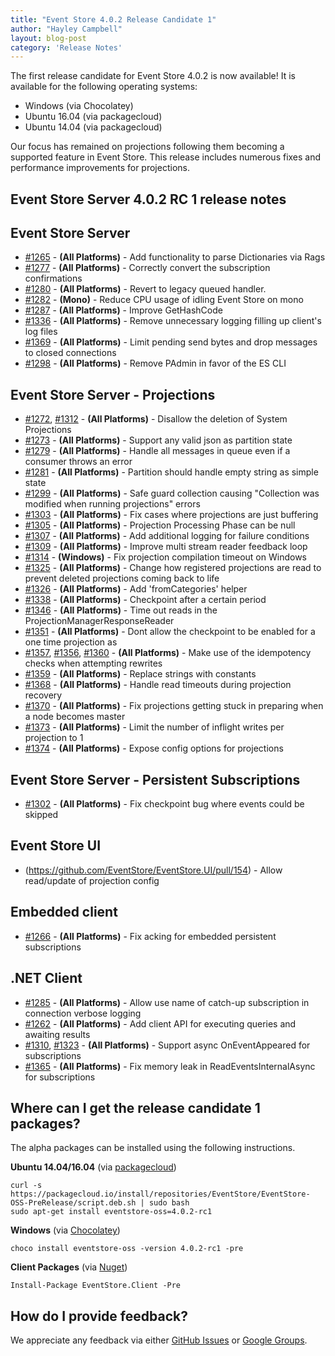 ```yaml
---
title: "Event Store 4.0.2 Release Candidate 1"
author: "Hayley Campbell"
layout: blog-post
category: 'Release Notes'
---
```


The first release candidate for Event Store 4.0.2 is now available! It is available for the following operating systems:

- Windows (via Chocolatey)
- Ubuntu 16.04 (via packagecloud)
- Ubuntu 14.04 (via packagecloud)

Our focus has remained on projections following them becoming a supported feature in Event Store. This release includes numerous fixes and performance improvements for projections.

## Event Store Server 4.0.2 RC 1 release notes
## Event Store Server

- [#1265](https://github.com/EventStore/EventStore/pull/1265) - **(All Platforms)** - Add functionality to parse Dictionaries via Rags
- [#1277](https://github.com/EventStore/EventStore/pull/1277) - **(All Platforms)** - Correctly convert the subscription confirmations
- [#1280](https://github.com/EventStore/EventStore/pull/1280) - **(All Platforms)** - Revert to legacy queued handler.
- [#1282](https://github.com/EventStore/EventStore/pull/1282) - **(Mono)** - Reduce CPU usage of idling Event Store on mono
- [#1287](https://github.com/EventStore/EventStore/pull/1287) - **(All Platforms)** - Improve GetHashCode
- [#1336](https://github.com/EventStore/EventStore/pull/1336) - **(All Platforms)** - Remove unnecessary logging filling up client's log files
- [#1369](https://github.com/EventStore/EventStore/pull/1369) - **(All Platforms)** - Limit pending send bytes and drop messages to closed connections
- [#1298](https://github.com/EventStore/EventStore/pull/1298) - **(All Platforms)** - Remove PAdmin in favor of the ES CLI

## Event Store Server - Projections

- [#1272](https://github.com/EventStore/EventStore/pull/1272), [#1312](https://github.com/EventStore/EventStore/pull/1312) - **(All Platforms)** - Disallow the deletion of System Projections
- [#1273](https://github.com/EventStore/EventStore/pull/1273) - **(All Platforms)** - Support any valid json as partition state
- [#1279](https://github.com/EventStore/EventStore/pull/1279) - **(All Platforms)** - Handle all messages in queue even if a consumer throws an error
- [#1281](https://github.com/EventStore/EventStore/pull/1281) - **(All Platforms)** - Partition should handle empty string as simple state
- [#1299](https://github.com/EventStore/EventStore/pull/1299) - **(All Platforms)** - Safe guard collection causing "Collection was modified when running projections" errors
- [#1303](https://github.com/EventStore/EventStore/pull/1303) - **(All Platforms)** - Fix cases where projections are just buffering
- [#1305](https://github.com/EventStore/EventStore/pull/1305) - **(All Platforms)** - Projection Processing Phase can be null
- [#1307](https://github.com/EventStore/EventStore/pull/1307) - **(All Platforms)** - Add additional logging for failure conditions
- [#1309](https://github.com/EventStore/EventStore/pull/1309) - **(All Platforms)** - Improve multi stream reader feedback loop
- [#1314](https://github.com/EventStore/EventStore/pull/1314) - **(Windows)** - Fix projection compilation timeout on Windows
- [#1325](https://github.com/EventStore/EventStore/pull/1325) - **(All Platforms)** - Change how registered projections are read to prevent deleted projections coming back to life
- [#1326](https://github.com/EventStore/EventStore/pull/1326) - **(All Platforms)** - Add 'fromCategories' helper
- [#1338](https://github.com/EventStore/EventStore/pull/1338) - **(All Platforms)** - Checkpoint after a certain period
- [#1346](https://github.com/EventStore/EventStore/pull/1346) - **(All Platforms)** - Time out reads in the ProjectionManagerResponseReader
- [#1351](https://github.com/EventStore/EventStore/pull/1351) - **(All Platforms)** - Dont allow the checkpoint to be enabled for a one time projection as
- [#1357](https://github.com/EventStore/EventStore/pull/1357), [#1356](https://github.com/EventStore/EventStore/pull/1356), [#1360](https://github.com/EventStore/EventStore/pull/1360) - **(All Platforms)** - Make use of the idempotency checks when attempting rewrites
- [#1359](https://github.com/EventStore/EventStore/pull/1359) - **(All Platforms)** - Replace strings with constants
- [#1368](https://github.com/EventStore/EventStore/pull/1368) - **(All Platforms)** - Handle read timeouts during projection recovery
- [#1370](https://github.com/EventStore/EventStore/pull/1370) - **(All Platforms)** - Fix projections getting stuck in preparing when a node becomes master
- [#1373](https://github.com/EventStore/EventStore/pull/1373) - **(All Platforms)** - Limit the number of inflight writes per projection to 1
- [#1374](https://github.com/EventStore/EventStore/pull/1374) - **(All Platforms)** - Expose config options for projections

## Event Store Server - Persistent Subscriptions

- [#1302](https://github.com/EventStore/EventStore/pull/1302) - **(All Platforms)** - Fix checkpoint bug where events could be skipped

## Event Store UI

- (https://github.com/EventStore/EventStore.UI/pull/154) - Allow read/update of projection config

## Embedded client

 - [#1266](https://github.com/EventStore/EventStore/pull/1266) - **(All Platforms)** - Fix acking for embedded persistent subscriptions

## .NET Client

- [#1285](https://github.com/EventStore/EventStore/pull/1285) - **(All Platforms)** - Allow use name of catch-up subscription in connection verbose logging
- [#1262](https://github.com/EventStore/EventStore/pull/1262) - **(All Platforms)** - Add client API for executing queries and awaiting results
- [#1310](https://github.com/EventStore/EventStore/pull/1310), [#1323](https://github.com/EventStore/EventStore/pull/1323) - **(All Platforms)** - Support async OnEventAppeared for subscriptions
- [#1365](https://github.com/EventStore/EventStore/pull/1365) - **(All Platforms)** - Fix memory leak in ReadEventsInternalAsync for subscriptions

## Where can I get the release candidate 1 packages?

The alpha packages can be installed using the following instructions.

**Ubuntu 14.04/16.04** (via [packagecloud](https://packagecloud.io/EventStore/EventStore-OSS-PreRelease))

```
curl -s https://packagecloud.io/install/repositories/EventStore/EventStore-OSS-PreRelease/script.deb.sh | sudo bash
sudo apt-get install eventstore-oss=4.0.2-rc1
```

**Windows** (via [Chocolatey](https://chocolatey.org/packages/eventstore-oss/4.0.2-rc1))

```
choco install eventstore-oss -version 4.0.2-rc1 -pre
```

**Client Packages** (via [Nuget](https://www.nuget.org/packages/EventStore.Client/4.0.2-rc1))

```
Install-Package EventStore.Client -Pre
```

## How do I provide feedback?

We appreciate any feedback via either [GitHub Issues](https://github.com/EventStore/EventStore) or [Google Groups](https://groups.google.com/forum/#!forum/event-store).
